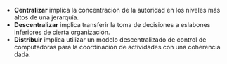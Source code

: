 - **Centralizar** implica la concentración de la autoridad en los niveles más altos de una jerarquía.
- **Descentralizar** implica transferir la toma de decisiones a eslabones inferiores de cierta organización.
- **Distribuir** implica utilizar un modelo descentralizado de control de computadoras para la coordinación de actividades con una coherencia dada.
